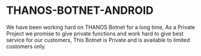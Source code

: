 # THANOS-BOTNET-ANDROID
We have been working hard on THANOS Botnet for a long time, As a Private Project we promise to give private functions and work hard to give best service for our customers, This Botnet is Private and is available to limited customers only.
